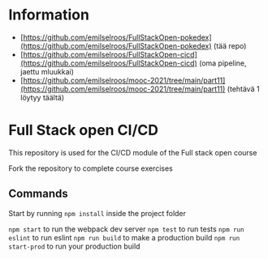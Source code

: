 # Information

- [https://github.com/emilselroos/FullStackOpen-pokedex](https://github.com/emilselroos/FullStackOpen-pokedex) (tää repo)
- [https://github.com/emilselroos/FullStackOpen-cicd](https://github.com/emilselroos/FullStackOpen-cicd) (oma pipeline, jaettu mluukkai)
- [https://github.com/emilselroos/mooc-2021/tree/main/part11](https://github.com/emilselroos/mooc-2021/tree/main/part11) (tehtävä 1 löytyy täältä)

# Full Stack open CI/CD

This repository is used for the CI/CD module of the Full stack open course

Fork the repository to complete course exercises

## Commands

Start by running `npm install` inside the project folder

`npm start` to run the webpack dev server
`npm test` to run tests
`npm run eslint` to run eslint
`npm run build` to make a production build
`npm run start-prod` to run your production build
